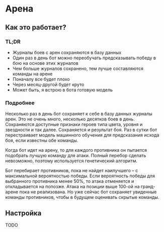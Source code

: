 # Арена

## Как это работает?

### TL;DR

- Журналы боев с арен сохраняются в базу данных
- Один раз в день бот можно переобучать предсказывать победу в бою на основе этих журналов
- Чем больше журналов сохранено, тем лучше составляются команды на арене
- Поначалу все будет плохо
- Через месяц-другой будет круто
- Может быть, я встрою в бота готовую модель

### Подробнее

Несколько раз в день бот сохраняет к себе в базу данных журналы арен. Это не очень много, несколько десятков боев в день. Сохраняются доступные признаки героев типа цвета, уровня и звездности и так далее. Сохраняется и результат боя. Раз в сутки бот перестраивает модель машинного обучения для предсказания исхода боя, если известны обе команды.

Когда бот идет на арену, то для каждого противника он пытается подобрать лучшую команду для атаки. Полный перебор сделать невозможно, поэтому используется генетический алгоритм.

Бот перебирает противников, пока не найдет наилучшего – с максимальной вероятностью победы. Если вероятность победы для выбранного противника менее 50%, то атака отменяется и откладывается на попозже. Атака на позиции выше 100-ой на гранд-арене пока не реализована. Но уже сейчас бот сохраняет увиденные команды противников, чтобы в будущем оценивать скрытые команды.

## Настройка

TODO
